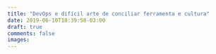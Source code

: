 ```yaml
---
title: "DevOps e difícil arte de conciliar ferramenta e cultura"
date: 2019-06-10T18:39:58-03:00
draft: true
comments: false
images:
---
```


